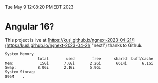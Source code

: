Tue May  9 12:08:20 PM EDT 2023

# Angular 16?


This project is live at [https://kusl.github.io/ngnext-2023-04-21/](https://kusl.github.io/ngnext-2023-04-21/ "next!") thanks to Github.

```bash
System Memory
               total        used        free      shared  buff/cache   available
Mem:            15Gi       7.0Gi       2.2Gi       661Mi       6.1Gi       7.3Gi
Swap:          8.0Gi       2.1Gi       5.9Gi
System Storage
896M	.
